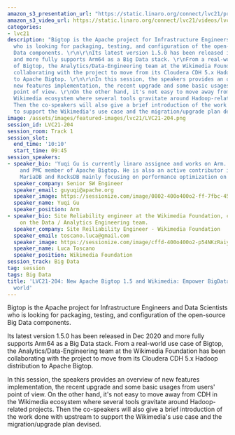 ```yaml
---
amazon_s3_presentation_url: "https://static.linaro.org/connect/lvc21/presentations/lvc21-204.pdf"
amazon_s3_video_url: https://static.linaro.org/connect/lvc21/videos/lvc21-204.mp4
categories:
- lvc21
description: "Bigtop is the Apache project for Infrastructure Engineers and Data Scientists
  who is looking for packaging, testing, and configuration of the open-source Big
  Data components. \r\n\r\nIts latest version 1.5.0 has been released in Dec 2020
  and more fully supports Arm64 as a Big Data stack. \r\nFrom a real-world use case
  of Bigtop, the Analytics/Data-Engineering team at the Wikimedia Foundation has been
  collaborating with the project to move from its Cloudera CDH 5.x Hadoop distribution
  to Apache Bigtop. \r\n\r\nIn this session, the speakers provides an overview of
  new features implementation, the recent upgrade and some basic usages from users'
  point of view. \r\nOn the other hand, it's not easy to move away from CDH in the
  Wikimedia ecosystem where several tools gravitate around Hadoop-related projects.
  Then the co-speakers will also give a brief introduction of the work done with upstream
  to support the Wikimedia's use case and the migration/upgrade plan devised."
image: /assets/images/featured-images/lvc21/LVC21-204.png
session_id: LVC21-204
session_room: Track 1
session_slot:
  end_time: '10:10'
  start_time: 09:45
session_speakers:
- speaker_bio: 'Yuqi Gu is currently linaro assignee and works on Arm. He is the committer
    and PMC member of Apache Bigtop. He is also an active contributor in Apache Arrow,
    MariaDB and RocksDB mainly focusing on performance optimization on Arm64. '
  speaker_company: Senior SW Engineer
  speaker_email: guyuqi@apache.org
  speaker_image: https://sessionize.com/image/0802-400o400o2-ff-7fbc-455a-b97e-c0e4bfad0db8.49a2a572-c63e-47de-8f54-b01decb36e9d.png
  speaker_name: Yuqi Gu
  speaker_position: Arm
- speaker_bio: Site Reliability engineer at the Wikimedia Foundation, currently working
    on the Data / Analytics Engineering team.
  speaker_company: Site Reiliability Engineer - Wikimedia Foundation
  speaker_email: toscano.luca@gmail.com
  speaker_image: https://sessionize.com/image/cffd-400o400o2-p54NKzRaiykQ8HpZZHgoNX.jpg
  speaker_name: Luca Toscano
  speaker_position: Wikimedia Foundation
session_track: Big Data
tag: session
tags: Big Data
title: 'LVC21-204: New Apache Bigtop 1.5 and Wikimedia: Empower BigData in the real
  world'
---
```


Bigtop is the Apache project for Infrastructure Engineers and Data Scientists who is looking for packaging, testing, and configuration of the open-source Big Data components. 

Its latest version 1.5.0 has been released in Dec 2020 and more fully supports Arm64 as a Big Data stack. 
From a real-world use case of Bigtop, the Analytics/Data-Engineering team at the Wikimedia Foundation has been collaborating with the project to move from its Cloudera CDH 5.x Hadoop distribution to Apache Bigtop. 

In this session, the speakers provides an overview of new features implementation, the recent upgrade and some basic usages from users' point of view. 
On the other hand, it's not easy to move away from CDH in the Wikimedia ecosystem where several tools gravitate around Hadoop-related projects. Then the co-speakers will also give a brief introduction of the work done with upstream to support the Wikimedia's use case and the migration/upgrade plan devised.